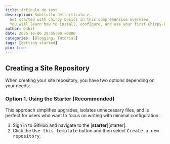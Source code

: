 ```yaml
---
title: Artículo de test
description: Subítutlo del artículo >.
  Get started with Chirpy basics in this comprehensive overview.
  You will learn how to install, configure, and use your first Chirpy-based website, as well as deploy it to a web server.
author: D4bit
date: 2025-10-06 20:55:00 +0800
categories: [Blogging, Tutorial]
tags: [getting started]
pin: true
---
```


## Creating a Site Repository

When creating your site repository, you have two options depending on your needs:

### Option 1. Using the Starter (Recommended)

This approach simplifies upgrades, isolates unnecessary files, and is perfect for users who want to focus on writing with minimal configuration.

1. Sign in to GitHub and navigate to the [**starter**][starter].
2. Click the <kbd>Use this template</kbd> button and then select <kbd>Create a new repository</kbd>.
